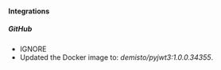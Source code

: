 
#### Integrations
##### GitHub
- IGNORE
- Updated the Docker image to: *demisto/pyjwt3:1.0.0.34355*.
